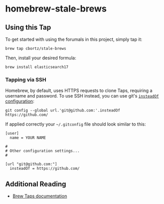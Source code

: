 # homebrew-stale-brews

## Using this Tap

To get started with using the forumals in this project, simply tap it:

```
brew tap cbortz/stale-brews
```

Then, install your desired formula:

```
brew install elasticsearch17
```

### Tapping via SSH

Homebrew, by default, uses HTTPS requests to clone Taps, requiring a username and password. To use SSH instead, you can use git's [`insteadOf` configuration](https://git-scm.com/docs/git-config#git-config-urlltbasegtinsteadOf):

```
git config --global url.'git@github.com:'.insteadOf https://github.com/
```

If applied correctly your `~/.gitconfig` file should look similar to this:

```config
[user]
  name = YOUR NAME

#
# Other configuration settings...
#

[url "git@github.com:"]
  insteadOf = https://github.com/
```

## Additional Reading

- [Brew Taps documentation](http://docs.brew.sh/brew-tap.html)
